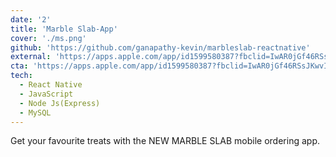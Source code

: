 ```yaml
---
date: '2'
title: 'Marble Slab-App'
cover: './ms.png'
github: 'https://github.com/ganapathy-kevin/marbleslab-reactnative'
external: 'https://apps.apple.com/app/id1599580387?fbclid=IwAR0jGf46RSsJKwvI7a3eN3MFlfeYcHNMWo7oXNrfuzGXvAHUBllbt3F-pQk'
cta: 'https://apps.apple.com/app/id1599580387?fbclid=IwAR0jGf46RSsJKwvI7a3eN3MFlfeYcHNMWo7oXNrfuzGXvAHUBllbt3F-pQk'
tech:
  - React Native
  - JavaScript
  - Node Js(Express)
  - MySQL
---
```


Get your favourite treats with the NEW MARBLE SLAB mobile ordering app.
